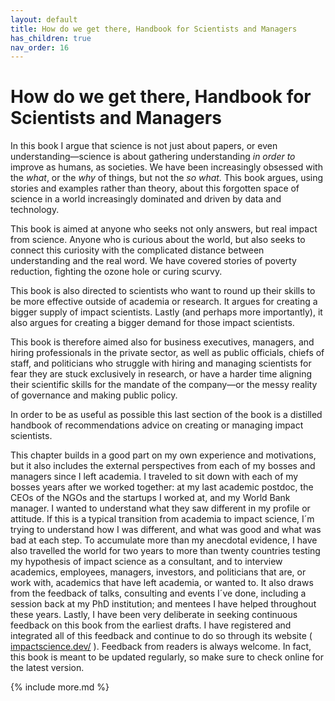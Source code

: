 ```yaml
---
layout: default
title: How do we get there, Handbook for Scientists and Managers
has_children: true
nav_order: 16
---
```


# How do we get there, Handbook for Scientists and Managers
In this book I argue that science is not just
about papers, or even understanding—science is about gathering
understanding *in order to* improve as humans, as societies. We have
been increasingly obsessed with the *what*, or the *why* of things, but
not the *so what.* This book argues, using stories and examples rather
than theory, about this forgotten space of science in a world
increasingly dominated and driven by data and technology.

This book is aimed at anyone who seeks not only answers, but real impact
from science. Anyone who is curious about the world, but also seeks to
connect this curiosity with the complicated distance between
understanding and the real word. We have covered stories of poverty
reduction, fighting the ozone hole or curing scurvy.

This book is also directed to scientists who want to round up their
skills to be more effective outside of academia or research. It argues
for creating a bigger supply of impact scientists. Lastly (and perhaps
more importantly), it also argues for creating a bigger demand for those
impact scientists.

This book is therefore aimed also for business executives, managers, and
hiring professionals in the private sector, as well as public officials,
chiefs of staff, and politicians who struggle with hiring and managing
scientists for fear they are stuck exclusively in research, or have a
harder time aligning their scientific skills for the mandate of the
company—or the messy reality of governance and making public policy.

In order to be as useful as possible this last section of the book is a
distilled handbook of recommendations advice on creating or managing
impact scientists.

This chapter builds in a good part on my own experience and motivations,
but it also includes the external perspectives from each of my bosses
and managers since I left academia. I traveled to sit down with each of
my bosses years after we worked together: at my last academic postdoc,
the CEOs of the NGOs and the startups I worked at, and my World Bank
manager. I wanted to understand what they saw different in my profile or
attitude. If this is a typical transition from academia to impact
science, I´m trying to understand how I was different, and what was good
and what was bad at each step. To accumulate more than my anecdotal
evidence, I have also travelled the world for two years to more than
twenty countries testing my hypothesis of impact science as a
consultant, and to interview academics, employees, managers, investors,
and politicians that are, or work with, academics that have left
academia, or wanted to. It also draws from the feedback of talks,
consulting and events I´ve done, including a session back at my PhD
institution; and mentees I have helped throughout these years. Lastly, I
have been very deliberate in seeking continuous feedback on this book
from the earliest drafts. I have registered and integrated all of this
feedback and continue to do so through its website (
[impactscience.dev/](https://impactscience.dev/) ). Feedback from
readers is always welcome. In fact, this book is meant to be updated
regularly, so make sure to check online for the latest version.


{% include more.md %}
